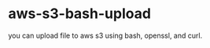aws-s3-bash-upload
==================

you can upload file to aws s3 using bash, openssl, and curl.
